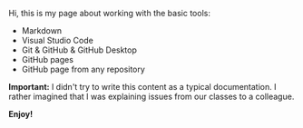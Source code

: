 ---
---

Hi, this is my page about working with the basic tools:
* Markdown
* Visual Studio Code
* Git & GitHub & GitHub Desktop
* GitHub pages
* GitHub page from any repository

**Important:** I didn't try to write this content as a typical documentation.
I rather imagined that I was explaining issues from our classes to a colleague.

**Enjoy!**
